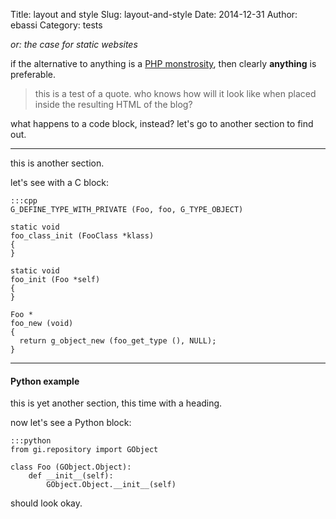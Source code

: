 Title: layout and style
Slug: layout-and-style
Date: 2014-12-31
Author: ebassi
Category: tests

*or: the case for static websites*

if the alternative to anything is a [PHP monstrosity](http://wordpress.org), then clearly **anything** is preferable.

> this is a test of a quote. who knows how will it look like
> when placed inside the resulting HTML of the blog?

what happens to a code block, instead? let's go to another section to find out.

- - -

this is another section.

let's see with a C block:

    :::cpp
    G_DEFINE_TYPE_WITH_PRIVATE (Foo, foo, G_TYPE_OBJECT)

    static void
    foo_class_init (FooClass *klass)
    {
    }

    static void
    foo_init (Foo *self)
    {
    }

    Foo *
    foo_new (void)
    {
      return g_object_new (foo_get_type (), NULL);
    }

- - -

#### Python example

this is yet another section, this time with a heading.

now let's see a Python block:

    :::python
    from gi.repository import GObject

    class Foo (GObject.Object):
        def __init__(self):
            GObject.Object.__init__(self)

should look okay.
